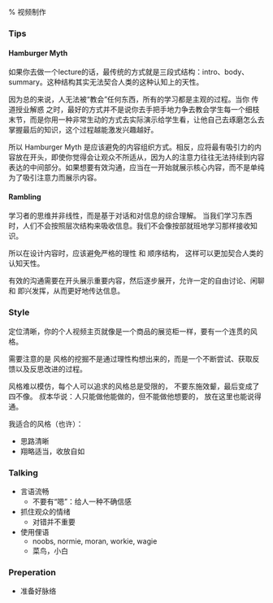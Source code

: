 % 视频制作

### Tips

#### Hamburger Myth

如果你去做一个lecture的话，最传统的方式就是三段式结构：intro、body、summary。这种结构其实无法契合人类的这种认知上的天性。

因为总的来说，人无法被“教会”任何东西，所有的学习都是主观的过程。当你 传道授业解惑 之时，最好的方式并不是说你去手把手地力争去教会学生每一个细枝末节，而是你用一种非常生动的方式去实际演示给学生看，让他自己去琢磨怎么去掌握最后的知识，这个过程越能激发兴趣越好。

所以 Hamburger Myth 是应该避免的内容组织方式。相反，应将最有吸引力的内容放在开头，即使你觉得会让观众不所适从，因为人的注意力往往无法持续到内容表达的中间部分。如果想要有效沟通，应当在一开始就展示核心内容，而不是单纯为了吸引注意力而展示内容。

#### Rambling

学习者的思维并非线性，而是基于对话和对信息的综合理解。
当我们学习东西时，人们不会按照层次结构来吸收信息。我们不会像按部就班地学习那样接收知识。

所以在设计内容时，应该避免严格的理性 和 顺序结构，
这样可以更加契合人类的认知天性。

有效的沟通需要在开头展示重要内容，然后逐步展开，允许一定的自由讨论、闲聊 和 即兴发挥，从而更好地传达信息。

### Style

定位清晰，你的个人视频主页就像是一个商品的展览柜一样，要有一个连贯的风格。

需要注意的是
风格的挖掘不是通过理性构想出来的，而是一个不断尝试、获取反馈以及反思改进的过程。

风格难以模仿，每个人可以追求的风格总是受限的，
不要东施效颦，最后变成了四不像。
叔本华说：人只能做他能做的，但不能做他想要的，
放在这里也能说得通。

我适合的风格（也许）：

- 思路清晰
- 翔略适当，收放自如

### Talking

- 言语流畅
    - 不要有“嗯”：给人一种不确信感
- 抓住观众的情绪
    - 对错并不重要
- 使用俚语
    - noobs, normie, moran, workie, wagie
    - 菜鸟，小白

### Preperation

- 准备好脉络
